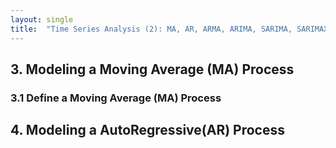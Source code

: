 ```yaml
---
layout: single
title:  "Time Series Analysis (2): MA, AR, ARMA, ARIMA, SARIMA, SARIMAX, VAR
---
```


## 3. Modeling a Moving Average (MA) Process
### 3.1 Define a Moving Average (MA) Process


## 4. Modeling a AutoRegressive(AR) Process

